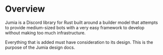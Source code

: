 # Overview

Jumia is a Discord library for Rust built around a builder model that attempts to provide medium-sized bots with a very
easy framework to develop without making too much infrastructure.

Everything that is added must have consideration to its design. This is the purpose of the Jumia design docs.
